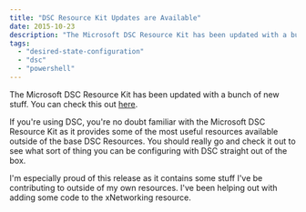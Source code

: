 ```yaml
---
title: "DSC Resource Kit Updates are Available"
date: 2015-10-23
description: "The Microsoft DSC Resource Kit has been updated with a bunch of new stuff."
tags: 
  - "desired-state-configuration"
  - "dsc"
  - "powershell"
---
```


The Microsoft DSC Resource Kit has been updated with a bunch of new stuff. You can check this out [here](http://blogs.msdn.com/b/powershell/archive/2015/10/23/dsc-resource-kit-updates-are-here.aspx).

If you're using DSC, you're no doubt familiar with the Microsoft DSC Resource Kit as it provides some of the most useful resources available outside of the base DSC Resources. You should really go and check it out to see what sort of thing you can be configuring with DSC straight out of the box.

I'm especially proud of this release as it contains some stuff I've be contributing to outside of my own resources. I've been helping out with adding some code to the xNetworking resource.
